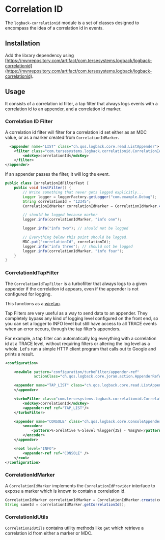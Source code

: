 # Correlation ID

The `logback-correlationid` module is a set of classes designed to encompass the idea of a correlation id in events.

## Installation

Add the library dependency using [https://mvnrepository.com/artifact/com.tersesystems.logback/logback-correlationid](https://mvnrepository.com/artifact/com.tersesystems.logback/logback-correlationid).

## Usage

It consists of a correlation id filter, a tap filter that always logs events with a correlation id to an appender, and a correlation id marker.

### Correlation ID Filter

A correlation id filter will filter for a correlation id set either as an MDC value, or as a marker created from `CorrelationIdMarker`.  

```xml
  <appender name="LIST" class="ch.qos.logback.core.read.ListAppender">
    <filter class="com.tersesystems.logback.correlationid.CorrelationIdFilter">
        <mdcKey>correlationId</mdcKey>
    </filter>
</appender>
```

If an appender passes the filter, it will log the event.

```java
public class CorrelationIdFilterTest {
    public void testFilter() {
        // Write something that never gets logged explicitly...
        Logger logger = loggerFactory.getLogger("com.example.Debug");
        String correlationId = "12345";
        CorrelationIdMarker correlationIdMarker = CorrelationIdMarker.create(correlationId);

        // should be logged because marker
        logger.info(correlationIdMarker, "info one");

        logger.info("info two"); // should not be logged

        // Everything below this point should be logged.
        MDC.put("correlationId", correlationId);
        logger.info("info three"); // should not be logged
        logger.info(correlationIdMarker, "info four");
    }
}
```

### CorrelationIdTapFilter

The `CorrelationIdTapFilter` is a turbofilter that always logs to a given appender if the correlation id appears, even if the appender is not configured for logging.  

This functions as a <a href="https://www.enterpriseintegrationpatterns.com/patterns/messaging/WireTap.html">wiretap</a>.

Tap Filters are very useful as a way to send data to an appender.  They completely bypass any kind of logging level configured on the front end, so you can set a logger to INFO level but still have access to all TRACE events when an error occurs, through the tap filter's appenders.

For example, a tap filter can automatically log everything with a correlation id at a TRACE level, without requiring filters or altering the log level as a whole.  Let's run a simple HTTP client program that calls out to Google and prints a result.


```xml
<configuration>

    <newRule pattern="configuration/turboFilter/appender-ref"
             actionClass="ch.qos.logback.core.joran.action.AppenderRefAction"/>

    <appender name="TAP_LIST" class="ch.qos.logback.core.read.ListAppender">
    </appender>

    <turboFilter class="com.tersesystems.logback.correlationid.CorrelationIdTapFilter">
        <mdcKey>correlationId</mdcKey>
        <appender-ref ref="TAP_LIST"/>
    </turboFilter>

    <appender name="CONSOLE" class="ch.qos.logback.core.ConsoleAppender">
        <encoder>
            <pattern>%-5relative %-5level %logger{35} - %msg%n</pattern>
        </encoder>
    </appender>

    <root level="INFO">
        <appender-ref ref="CONSOLE" />
    </root>
</configuration>
```

### CorrelationIdMarker

A `CorrelationIdMarker` implements the `CorrelationIdProvider` interface to expose a marker which is known to contain a correlation id.

```java
CorrelationIdMarker correlationIdMarker = CorrelationIdMarker.create(correlationId);
String sameId = correlationIdMarker.getCorrelationId();
```

### CorrelationIdUtils

`CorrelationIdUtils` contains utility methods like `get` which retrieve a correlation id from either a marker or MDC.
